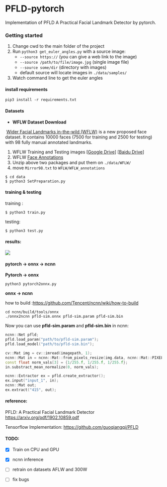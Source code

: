 # PFLD-pytorch

Implementation of  PFLD A Practical Facial Landmark Detector by pytorch.


### Getting started

1. Change cwd to the main folder of the project
2. Run `python3 get_euler_angles.py` with a source image:
    * `--source https://` (you can give a web link to the image)
    * `--source /path/to/file/image.jpg` (single image file)
    * `--source some/dir` (directory with images)
    * default source will locate images in `./data/samples/`
3. Watch command line to get the euler angles

#### install requirements

~~~shell
pip3 install -r requirements.txt
~~~

#### Datasets

- **WFLW Dataset Download**

​    [Wider Facial Landmarks in-the-wild (WFLW)](https://wywu.github.io/projects/LAB/WFLW.html) is a new proposed face dataset. It contains 10000 faces (7500 for training and 2500 for testing)  with 98 fully manual annotated landmarks.

1. WFLW Training and Testing images [[Google Drive](https://drive.google.com/file/d/1hzBd48JIdWTJSsATBEB_eFVvPL1bx6UC/view?usp=sharing)] [[Baidu Drive](https://pan.baidu.com/s/1paoOpusuyafHY154lqXYrA)]
2. WFLW  [Face Annotations](https://wywu.github.io/projects/LAB/support/WFLW_annotations.tar.gz)
3. Unzip above two packages and put them on `./data/WFLW/`
4. move `Mirror98.txt` to `WFLW/WFLW_annotations`

~~~shell
$ cd data 
$ python3 SetPreparation.py
~~~

#### training & testing

training :

~~~shell
$ python3 train.py
~~~

testing:

~~~shell
$ python3 test.py
~~~

#### results:

![](./results/example.png)

#### pytorch -> onnx -> ncnn

**Pytorch -> onnx**

~~~~shell
python3 pytorch2onnx.py
~~~~

**onnx -> ncnn**

how to build :https://github.com/Tencent/ncnn/wiki/how-to-build

~~~shell
cd ncnn/build/tools/onnx
./onnx2ncnn pfld-sim.onnx pfld-sim.param pfld-sim.bin
~~~

Now you can use **pfld-sim.param** and **pfld-sim.bin** in ncnn:

~~~cpp
ncnn::Net pfld;
pfld.load_param("path/to/pfld-sim.param");
pfld.load_model("path/to/pfld-sim.bin");

cv::Mat img = cv::imread(imagepath, 1);
ncnn::Mat in = ncnn::Mat::from_pixels_resize(img.data, ncnn::Mat::PIXEL_BGR, img.cols, img.rows, 112, 112);
const float norm_vals[3] = {1/255.f, 1/255.f, 1/255.f};
in.substract_mean_normalize(0, norm_vals);

ncnn::Extractor ex = pfld.create_extractor();
ex.input("input_1", in);
ncnn::Mat out;
ex.extract("415", out);
~~~

#### reference: 

 PFLD: A Practical Facial Landmark Detector https://arxiv.org/pdf/1902.10859.pdf

Tensorflow Implementation: https://github.com/guoqiangqi/PFLD

#### TODO:

- [x]  Train on CPU and GPU 

- [x] ncnn inference
- [ ] retrain on datasets AFLW and 300W
- [ ] fix bugs

